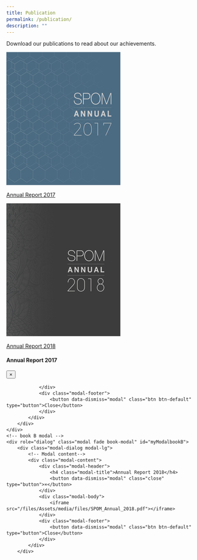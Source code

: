 ```yaml
---
title: Publication
permalink: /publication/
description: ""
---
```

<style type="text/css">.bp-section-pagetitle {
        background: url(/files/Assets/images/publication-bg.jpg) no-repeat center center !important;
        background-size: auto;
        background-size: 100% !important;
        height: 338px !important;
    }</style>
		
<div class="container">
                <div class="row justify-content-center publication-highlights-main">
                    <div class="col-12 col-md-12 align-center text-center">                        
                        <p class="mbr-section-subtitle align-center mbr-fonts-style pb-2 display-5">
                            Download our publications to read about our achievements.
                        </p>
             </div>
      </div>
</div>
<div class="publication-mission-main">
		<div class="book-container">
				<div class="row">
						<div class="col-sm-6 col-12">
								<div class="ms-box">
										<a data-target="#myModalbookA" data-toggle="modal" href="">
												<img src="/files/Assets/images/spom-annual-2017.jpg">
												<p>
														Annual Report 2017
												</p>
										</a>
								</div>
						</div>
						<div class="col-sm-6 col-12">
								<div class="ms-box">
										<a data-target="#myModalbookB" data-toggle="modal" href="">
												<img src="/files/Assets/images/spom-annual-2018.jpg">
												<p>Annual Report 2018</p>
										</a>
								</div>
						</div>
				</div>
		</div>
</div>
<!-- Modal -->
    <!-- book A modal -->
    <div role="dialog" class="modal fade book-modal" id="myModalbookA">
        <div class="modal-dialog modal-lg">
            <!-- Modal content-->
            <div class="modal-content">
                <div class="modal-header">
                    <h4 class="modal-title">Annual Report 2017</h4>
                    <button data-dismiss="modal" class="close" type="button">×</button>
                </div>
                <div class="modal-body">
                    
                </div>
                <div class="modal-footer">
                    <button data-dismiss="modal" class="btn btn-default" type="button">Close</button>
                </div>
            </div>
        </div>
    </div>
    <!-- book B modal -->
    <div role="dialog" class="modal fade book-modal" id="myModalbookB">
        <div class="modal-dialog modal-lg">
            <!-- Modal content-->
            <div class="modal-content">
                <div class="modal-header">
                    <h4 class="modal-title">Annual Report 2018</h4>
                    <button data-dismiss="modal" class="close" type="button">×</button>
                </div>
                <div class="modal-body">
                    <iframe src="/files/Assets/media/files/SPOM_Annual_2018.pdf"></iframe>
                </div>
                <div class="modal-footer">
                    <button data-dismiss="modal" class="btn btn-default" type="button">Close</button>
                </div>
            </div>
        </div>
</div>